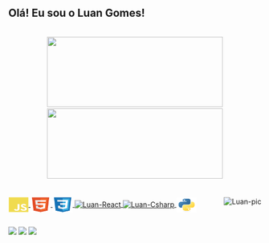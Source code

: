 ## Olá! Eu sou o Luan Gomes!

</div>
</br>
<div align="center">
  <a href="https://github.com/LuanGomes99">
  <img height="140em" width="350em" src="https://github-readme-stats.vercel.app/api?username=LuanGomes99&show_icons=true&theme=dracula"/>
  <img height="140em" width="350em" src="https://github-readme-stats.vercel.app/api/top-langs/?username=LuanGomes99&layout=compact&langs_count=7&theme=dracula"/>
</div>
</br>

<div style="display: inline_block"><br>
  <img align="center" alt="Luan-Js" height="30" width="40" src="https://raw.githubusercontent.com/devicons/devicon/master/icons/javascript/javascript-plain.svg">
  <img align="center" alt="Luan-HTML" height="30" width="40" src="https://raw.githubusercontent.com/devicons/devicon/master/icons/html5/html5-original.svg">
  <img align="center" alt="Luan-CSS" height="30" width="40" src="https://raw.githubusercontent.com/devicons/devicon/master/icons/css3/css3-original.svg">
  <img align="center" alt="Luan-React" height="30" width="40" src="https://www.svgrepo.com/show/452092/react.svg">
  <img align="center" alt="Luan-Csharp" height="30" width="40" src="https://www.svgrepo.com/show/452184/csharp.svg">
  <img align="center" alt="Luan-Python" height="30" width="40" src="https://raw.githubusercontent.com/devicons/devicon/master/icons/python/python-original.svg">
  <img align="right" alt="Luan-pic" height="150" src="https://i.pinimg.com/originals/bc/02/fe/bc02fee1ff220972b58ef1b93eef47b8.gif">
</div>
  
  ##
 
<div> 
  <a href="https://www.linkedin.com/in/luangomes99/" target="_blank"><img src="https://img.shields.io/badge/LinkedIn-0077B5?style=for-the-badge&logo=linkedin&logoColor=white" target="_blank"></a>
   <a href="https://codepen.io/LGomess" target="_blank"><img src="https://img.shields.io/badge/Codepen-000000?style=for-the-badge&logo=codepen&logoColor=white" target="_blank"></a> 
  <a href="https://www.instagram.com/theluangomes/" target="_blank"><img src="https://img.shields.io/badge/-Instagram-%23E4405F?style=for-the-badge&logo=instagram&logoColor=white" target="_blank"></a>
</div>

